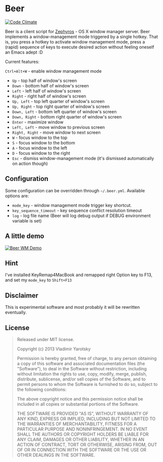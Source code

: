 Beer
====

[![Code Climate](https://codeclimate.com/github/v-yarotsky/beer.png)](https://codeclimate.com/github/v-yarotsky/beer)

Beer is a client script for [Zephyros](https://github.com/sdegutis/zephyros) - OS X window manager server.
Beer implements a window-management mode triggered by a single hotkey.
That is, you press a hotkey to activate window management mode, press a (rapid)
sequence of keys to execute desired action without feeling oneself an Emacs adept :D

Current features:

`Ctrl+Alt+W` - enable window management mode

* `Up`           - top half of window's screen
* `Down`         - bottom half of window's screen
* `Left`         - left half of window's screen
* `Right`        - right half of window's screen
* `Up, Left`     - top left quarter of window's screen
* `Up, Right`    - top right quarter of window's screen
* `Down, Left`   - bottom left quarter of window's screen
* `Down, Right`  - bottom right quarter of window's screen
* `Enter`        - maximize window
* `Left, Left`   - move window to previous screen
* `Right, Right` - move window to next screen
* `W`            - focus window to the top
* `S`            - focus window to the bottom
* `A`            - focus window to the left
* `D`            - focus window to the right
* `Esc`          - dismiss window-management mode (it's dismissed automatically on action though)

Configuration
-------------

Some configuration can be overridden through `~/.beer.yml`.
Available options are:
  * `mode_key`             - window management mode trigger key shortcut.
  * `key_sequence_timeout` - key sequence conflict resolution timeout
  * `log`                  - log file name (Beer will log debug output if DEBUG environment variable is set)

A little demo
-------------

[![Beer WM Demo](http://img.youtube.com/vi/p_U7Y6txWn8/0.jpg)](http://www.youtube.com/watch?v=p_U7Y6txWn8)

Hint
----

I've installed KeyRemap4MacBook and remapped right Option key to F13, and set my `mode_key` to `Shift+F13`

Disclaimer
----------

This is experimental software and most probably it will be rewritten eventually.

License
-------

> Released under MIT license.
>
> Copyright (c) 2013 Vladimir Yarotsky
>
> Permission is hereby granted, free of charge, to any person obtaining a copy
> of this software and associated documentation files (the "Software"), to deal
> in the Software without restriction, including without limitation the rights
> to use, copy, modify, merge, publish, distribute, sublicense, and/or sell
> copies of the Software, and to permit persons to whom the Software is
> furnished to do so, subject to the following conditions:
>
> The above copyright notice and this permission notice shall be included in
> all copies or substantial portions of the Software.
>
> THE SOFTWARE IS PROVIDED "AS IS", WITHOUT WARRANTY OF ANY KIND, EXPRESS OR
> IMPLIED, INCLUDING BUT NOT LIMITED TO THE WARRANTIES OF MERCHANTABILITY,
> FITNESS FOR A PARTICULAR PURPOSE AND NONINFRINGEMENT. IN NO EVENT SHALL THE
> AUTHORS OR COPYRIGHT HOLDERS BE LIABLE FOR ANY CLAIM, DAMAGES OR OTHER
> LIABILITY, WHETHER IN AN ACTION OF CONTRACT, TORT OR OTHERWISE, ARISING FROM,
> OUT OF OR IN CONNECTION WITH THE SOFTWARE OR THE USE OR OTHER DEALINGS IN
> THE SOFTWARE.

